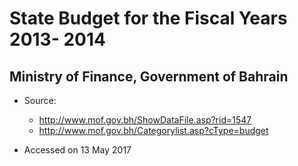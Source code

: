 # State Budget for the Fiscal Years 2013- 2014
## Ministry of Finance, Government of Bahrain

* Source: 
  * http://www.mof.gov.bh/ShowDataFile.asp?rid=1547
  * http://www.mof.gov.bh/Categorylist.asp?cType=budget

* Accessed on 13 May 2017
